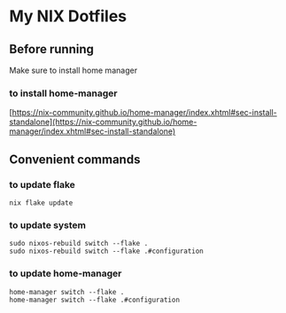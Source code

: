 
# My NIX Dotfiles

## Before running
Make sure to install home manager
### to install home-manager
[https://nix-community.github.io/home-manager/index.xhtml#sec-install-standalone](https://nix-community.github.io/home-manager/index.xhtml#sec-install-standalone)

## Convenient commands

### to update flake

    nix flake update

### to update system

    sudo nixos-rebuild switch --flake .
    sudo nixos-rebuild switch --flake .#configuration

### to update home-manager

    home-manager switch --flake .
    home-manager switch --flake .#configuration
